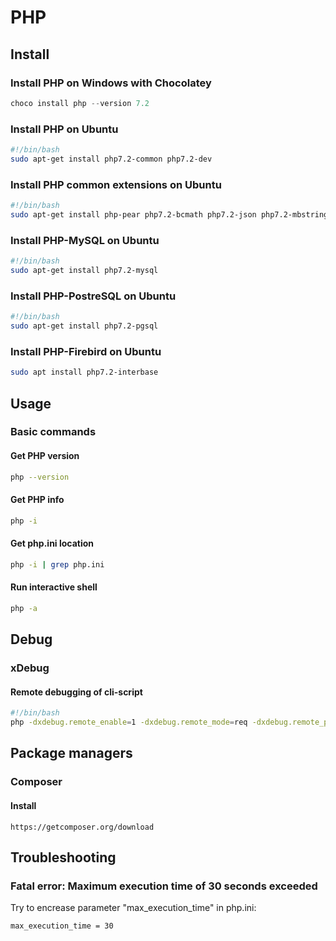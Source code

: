# PHP

## Install

### Install PHP on Windows with Chocolatey

```powershell
choco install php --version 7.2
```

### Install PHP on Ubuntu

```bash
#!/bin/bash
sudo apt-get install php7.2-common php7.2-dev
```

### Install PHP common extensions on Ubuntu

```bash
#!/bin/bash
sudo apt-get install php-pear php7.2-bcmath php7.2-json php7.2-mbstring php7.2-mcrypt php7.2-curl php7.2-zip php7.2-xml php7.2-xmlrpc php7.2-xsl php7.2-intl php7.2-gd php7.2-imagick php7.2-ldap
```

### Install PHP-MySQL on Ubuntu

```bash
#!/bin/bash
sudo apt-get install php7.2-mysql
```

### Install PHP-PostreSQL on Ubuntu

```bash
#!/bin/bash
sudo apt-get install php7.2-pgsql
```

### Install PHP-Firebird on Ubuntu

```bash
sudo apt install php7.2-interbase
```

## Usage

### Basic commands

#### Get PHP version

```bash
php --version
```

#### Get PHP info

```bash
php -i
```

#### Get php.ini location

```bash
php -i | grep php.ini
```

#### Run interactive shell

```bash
php -a
```

### 


## Debug

### xDebug

#### Remote debugging of cli-script

```bash
#!/bin/bash
php -dxdebug.remote_enable=1 -dxdebug.remote_mode=req -dxdebug.remote_port=9000 -dxdebug.remote_host=127.0.0.1 -dxdebug.remote_autostart=1 /path/to/script
```

## Package managers

### Composer

#### Install

`https://getcomposer.org/download`

## Troubleshooting

### Fatal error: Maximum execution time of 30 seconds exceeded

Try to encrease parameter "max_execution_time" in php.ini:

```text
max_execution_time = 30
```

